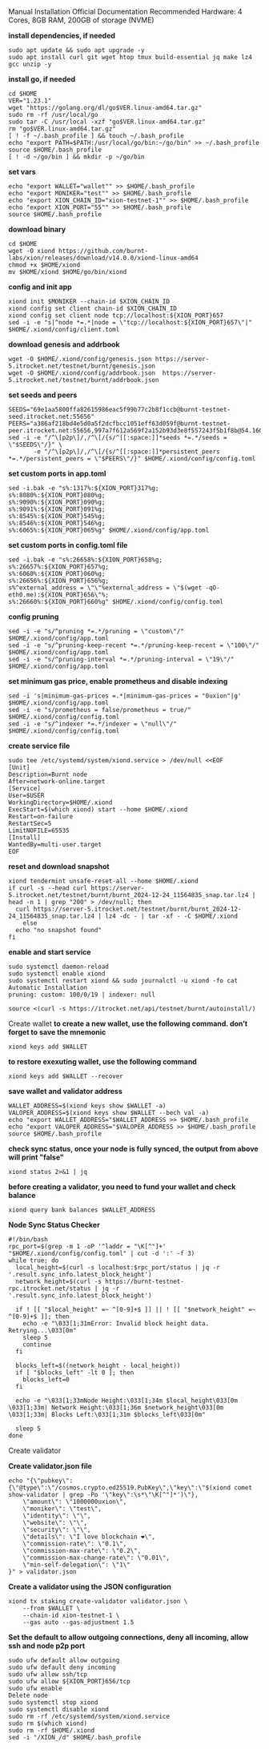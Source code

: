 Manual Installation
Official Documentation
Recommended Hardware: 4 Cores, 8GB RAM, 200GB of storage (NVME)

**install dependencies, if needed**
```
sudo apt update && sudo apt upgrade -y
sudo apt install curl git wget htop tmux build-essential jq make lz4 gcc unzip -y
```
**install go, if needed**
```
cd $HOME
VER="1.23.1"
wget "https://golang.org/dl/go$VER.linux-amd64.tar.gz"
sudo rm -rf /usr/local/go
sudo tar -C /usr/local -xzf "go$VER.linux-amd64.tar.gz"
rm "go$VER.linux-amd64.tar.gz"
[ ! -f ~/.bash_profile ] && touch ~/.bash_profile
echo "export PATH=$PATH:/usr/local/go/bin:~/go/bin" >> ~/.bash_profile
source $HOME/.bash_profile
[ ! -d ~/go/bin ] && mkdir -p ~/go/bin
```

**set vars**
```
echo "export WALLET="wallet"" >> $HOME/.bash_profile
echo "export MONIKER="test"" >> $HOME/.bash_profile
echo "export XION_CHAIN_ID="xion-testnet-1"" >> $HOME/.bash_profile
echo "export XION_PORT="55"" >> $HOME/.bash_profile
source $HOME/.bash_profile
```

**download binary**
```
cd $HOME
wget -O xiond https://github.com/burnt-labs/xion/releases/download/v14.0.0/xiond-linux-amd64
chmod +x $HOME/xiond
mv $HOME/xiond $HOME/go/bin/xiond
```

**config and init app**
```
xiond init $MONIKER --chain-id $XION_CHAIN_ID
xiond config set client chain-id $XION_CHAIN_ID
xiond config set client node tcp://localhost:${XION_PORT}657
sed -i -e "s|^node *=.*|node = \"tcp://localhost:${XION_PORT}657\"|" $HOME/.xiond/config/client.toml
```

**download genesis and addrbook**
```
wget -O $HOME/.xiond/config/genesis.json https://server-5.itrocket.net/testnet/burnt/genesis.json
wget -O $HOME/.xiond/config/addrbook.json  https://server-5.itrocket.net/testnet/burnt/addrbook.json
```

**set seeds and peers**
```
SEEDS="69e1aa5800ffa82615986eac5f99b77c2b8f1ccb@burnt-testnet-seed.itrocket.net:55656"
PEERS="a386af218bd4e5d0a5f2dcfbcc1051eff63d059f@burnt-testnet-peer.itrocket.net:55656,997a7f612a569f2a152b93d3e8f557243f5b1f8b@54.160.157.204:26656,36a85158fe89f309de1792a538783a7026807eb3@65.108.105.48:22356,65e8c0dd01f486121dbd355e406e57492fea9106@15.235.87.88:56656,eda838e8e0a162667a6d1b9a304f06d4996b6c97@[2001:41d0:203:e4db::5]:26656,48127813de5af0b9b1f5eb80fab04a00788e8753@13.250.105.204:26656,4466f63d256d3639336f4eb2e8d3f55f575cf3b4@211.219.19.141:29656,bbf8ef70a32c3248a30ab10b2bff399e73c6e03c@65.21.198.100:22356,f28fcb2d8d4c9c4388e5fdee5b4206fbe5d645f4@144.76.28.47:15256,009335a23ee0971519af088e6931a69bbd9e681d@5.9.107.249:15256,c1b664b464852487cefd9115d7b959059f6f2961@159.223.189.191:26656"
sed -i -e "/^\[p2p\]/,/^\[/{s/^[[:space:]]*seeds *=.*/seeds = \"$SEEDS\"/}" \
       -e "/^\[p2p\]/,/^\[/{s/^[[:space:]]*persistent_peers *=.*/persistent_peers = \"$PEERS\"/}" $HOME/.xiond/config/config.toml
```
**set custom ports in app.toml**
```
sed -i.bak -e "s%:1317%:${XION_PORT}317%g;
s%:8080%:${XION_PORT}080%g;
s%:9090%:${XION_PORT}090%g;
s%:9091%:${XION_PORT}091%g;
s%:8545%:${XION_PORT}545%g;
s%:8546%:${XION_PORT}546%g;
s%:6065%:${XION_PORT}065%g" $HOME/.xiond/config/app.toml
```

**set custom ports in config.toml file**
```
sed -i.bak -e "s%:26658%:${XION_PORT}658%g;
s%:26657%:${XION_PORT}657%g;
s%:6060%:${XION_PORT}060%g;
s%:26656%:${XION_PORT}656%g;
s%^external_address = \"\"%external_address = \"$(wget -qO- eth0.me):${XION_PORT}656\"%;
s%:26660%:${XION_PORT}660%g" $HOME/.xiond/config/config.toml
```

**config pruning**
```
sed -i -e "s/^pruning *=.*/pruning = \"custom\"/" $HOME/.xiond/config/app.toml 
sed -i -e "s/^pruning-keep-recent *=.*/pruning-keep-recent = \"100\"/" $HOME/.xiond/config/app.toml
sed -i -e "s/^pruning-interval *=.*/pruning-interval = \"19\"/" $HOME/.xiond/config/app.toml
```

**set minimum gas price, enable prometheus and disable indexing**
```
sed -i 's|minimum-gas-prices =.*|minimum-gas-prices = "0uxion"|g' $HOME/.xiond/config/app.toml
sed -i -e "s/prometheus = false/prometheus = true/" $HOME/.xiond/config/config.toml
sed -i -e "s/^indexer *=.*/indexer = \"null\"/" $HOME/.xiond/config/config.toml
```

**create service file**
```
sudo tee /etc/systemd/system/xiond.service > /dev/null <<EOF
[Unit]
Description=Burnt node
After=network-online.target
[Service]
User=$USER
WorkingDirectory=$HOME/.xiond
ExecStart=$(which xiond) start --home $HOME/.xiond
Restart=on-failure
RestartSec=5
LimitNOFILE=65535
[Install]
WantedBy=multi-user.target
EOF
```

**reset and download snapshot**
```
xiond tendermint unsafe-reset-all --home $HOME/.xiond
if curl -s --head curl https://server-5.itrocket.net/testnet/burnt/burnt_2024-12-24_11564835_snap.tar.lz4 | head -n 1 | grep "200" > /dev/null; then
  curl https://server-5.itrocket.net/testnet/burnt/burnt_2024-12-24_11564835_snap.tar.lz4 | lz4 -dc - | tar -xf - -C $HOME/.xiond
    else
  echo "no snapshot found"
fi
```

**enable and start service**
```
sudo systemctl daemon-reload
sudo systemctl enable xiond
sudo systemctl restart xiond && sudo journalctl -u xiond -fo cat
Automatic Installation
pruning: custom: 100/0/19 | indexer: null

source <(curl -s https://itrocket.net/api/testnet/burnt/autoinstall/)
```

Create wallet
**to create a new wallet, use the following command. don’t forget to save the mnemonic**
```
xiond keys add $WALLET
```

**to restore exexuting wallet, use the following command**
```
xiond keys add $WALLET --recover
```

**save wallet and validator address**
```
WALLET_ADDRESS=$(xiond keys show $WALLET -a)
VALOPER_ADDRESS=$(xiond keys show $WALLET --bech val -a)
echo "export WALLET_ADDRESS="$WALLET_ADDRESS >> $HOME/.bash_profile
echo "export VALOPER_ADDRESS="$VALOPER_ADDRESS >> $HOME/.bash_profile
source $HOME/.bash_profile
```

**check sync status, once your node is fully synced, the output from above will print "false"**
```
xiond status 2>&1 | jq 
```

**before creating a validator, you need to fund your wallet and check balance**
```
xiond query bank balances $WALLET_ADDRESS
```

**Node Sync Status Checker**
```
#!/bin/bash
rpc_port=$(grep -m 1 -oP '^laddr = "\K[^"]+' "$HOME/.xiond/config/config.toml" | cut -d ':' -f 3)
while true; do
  local_height=$(curl -s localhost:$rpc_port/status | jq -r '.result.sync_info.latest_block_height')
  network_height=$(curl -s https://burnt-testnet-rpc.itrocket.net/status | jq -r '.result.sync_info.latest_block_height')

  if ! [[ "$local_height" =~ ^[0-9]+$ ]] || ! [[ "$network_height" =~ ^[0-9]+$ ]]; then
    echo -e "\033[1;31mError: Invalid block height data. Retrying...\033[0m"
    sleep 5
    continue
  fi

  blocks_left=$((network_height - local_height))
  if [ "$blocks_left" -lt 0 ]; then
    blocks_left=0
  fi

  echo -e "\033[1;33mNode Height:\033[1;34m $local_height\033[0m \033[1;33m| Network Height:\033[1;36m $network_height\033[0m \033[1;33m| Blocks Left:\033[1;31m $blocks_left\033[0m"

  sleep 5
done
```

Create validator

**Create validator.json file**
```
echo "{\"pubkey\":{\"@type\":\"/cosmos.crypto.ed25519.PubKey\",\"key\":\"$(xiond comet show-validator | grep -Po '\"key\":\s*\"\K[^"]*')\"},
    \"amount\": \"1000000uxion\",
    \"moniker\": \"test\",
    \"identity\": \"\",
    \"website\": \"\",
    \"security\": \"\",
    \"details\": \"I love blockchain ❤️\",
    \"commission-rate\": \"0.1\",
    \"commission-max-rate\": \"0.2\",
    \"commission-max-change-rate\": \"0.01\",
    \"min-self-delegation\": \"1\"
}" > validator.json
```

**Create a validator using the JSON configuration**
```
xiond tx staking create-validator validator.json \
    --from $WALLET \
    --chain-id xion-testnet-1 \
	--gas auto --gas-adjustment 1.5
```

**Set the default to allow outgoing connections, deny all incoming, allow ssh and node p2p port**
```
sudo ufw default allow outgoing 
sudo ufw default deny incoming 
sudo ufw allow ssh/tcp 
sudo ufw allow ${XION_PORT}656/tcp
sudo ufw enable
Delete node
sudo systemctl stop xiond
sudo systemctl disable xiond
sudo rm -rf /etc/systemd/system/xiond.service
sudo rm $(which xiond)
sudo rm -rf $HOME/.xiond
sed -i "/XION_/d" $HOME/.bash_profile
```

